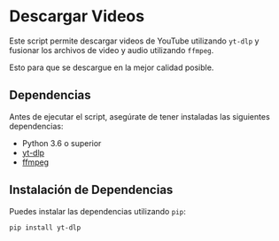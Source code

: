 # Descargar Videos

Este script permite descargar videos de YouTube utilizando `yt-dlp` y fusionar los archivos de video y audio utilizando `ffmpeg`.

Esto para que se descargue en la mejor calidad posible.

## Dependencias

Antes de ejecutar el script, asegúrate de tener instaladas las siguientes dependencias:

- Python 3.6 o superior
- [yt-dlp](https://github.com/yt-dlp/yt-dlp)
- [ffmpeg](https://ffmpeg.org/)

## Instalación de Dependencias

Puedes instalar las dependencias utilizando `pip`:

```bash
pip install yt-dlp
